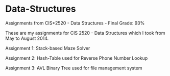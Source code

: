 # Data-Structures
Assignments from CIS*2520 - Data Structures - Final Grade: 93%

These are my assignments for CIS 2520 - Data Structures which I took from May to August 2014.

Assignment 1:
Stack-based Maze Solver

Assignment 2:
Hash-Table used for Reverse Phone Number Lookup

Assignment 3:
AVL Binary Tree used for file management system

